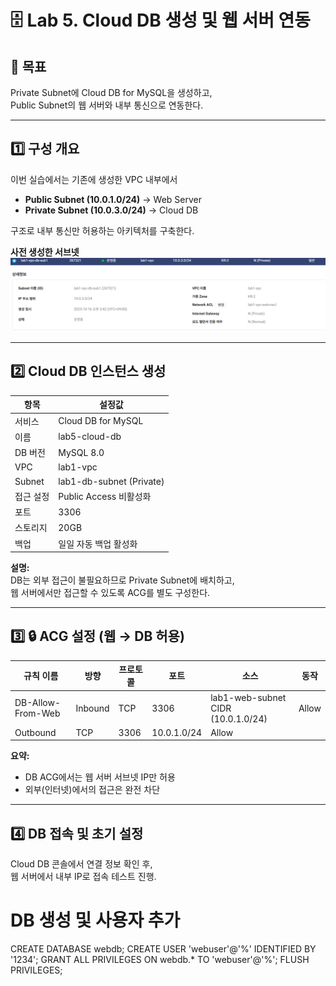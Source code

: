 # 🗄️ Lab 5. Cloud DB 생성 및 웹 서버 연동

## 🧭 목표
Private Subnet에 Cloud DB for MySQL을 생성하고,  
Public Subnet의 웹 서버와 내부 통신으로 연동한다.

---

## 1️⃣ 구성 개요
이번 실습에서는 기존에 생성한 VPC 내부에서  
- **Public Subnet (10.0.1.0/24)** → Web Server  
- **Private Subnet (10.0.3.0/24)** → Cloud DB  

구조로 내부 통신만 허용하는 아키텍처를 구축한다.

**사전 생성한 서브넷**
![사전 생성한 서브넷](./images/private_networking_DB_subnet.png)

---

## 2️⃣ Cloud DB 인스턴스 생성

| 항목 | 설정값 |
|------|--------|
| 서비스 | Cloud DB for MySQL |
| 이름 | lab5-cloud-db |
| DB 버전 | MySQL 8.0 |
| VPC | lab1-vpc |
| Subnet | lab1-db-subnet (Private) |
| 접근 설정 | Public Access 비활성화 |
| 포트 | 3306 |
| 스토리지 | 20GB |
| 백업 | 일일 자동 백업 활성화 |

**설명:**  
DB는 외부 접근이 불필요하므로 Private Subnet에 배치하고,  
웹 서버에서만 접근할 수 있도록 ACG를 별도 구성한다.

---

## 3️⃣ 🔒 ACG 설정 (웹 → DB 허용)
| 규칙 이름 | 방향 | 프로토콜 | 포트 | 소스 | 동작 |
|------------|--------|----------|--------|--------|--------|
| DB-Allow-From-Web | Inbound | TCP | 3306 | lab1-web-subnet CIDR (10.0.1.0/24) | Allow |
| Outbound | TCP | 3306 | 10.0.1.0/24 | Allow |

**요약:**  
- DB ACG에서는 웹 서버 서브넷 IP만 허용  
- 외부(인터넷)에서의 접근은 완전 차단  

---

## 4️⃣ DB 접속 및 초기 설정
Cloud DB 콘솔에서 연결 정보 확인 후,  
웹 서버에서 내부 IP로 접속 테스트 진행.


# DB 생성 및 사용자 추가
CREATE DATABASE webdb;
CREATE USER 'webuser'@'%' IDENTIFIED BY '1234';
GRANT ALL PRIVILEGES ON webdb.* TO 'webuser'@'%';
FLUSH PRIVILEGES;
